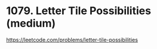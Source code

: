 # 1079. Letter Tile Possibilities (medium)

https://leetcode.com/problems/letter-tile-possibilities
